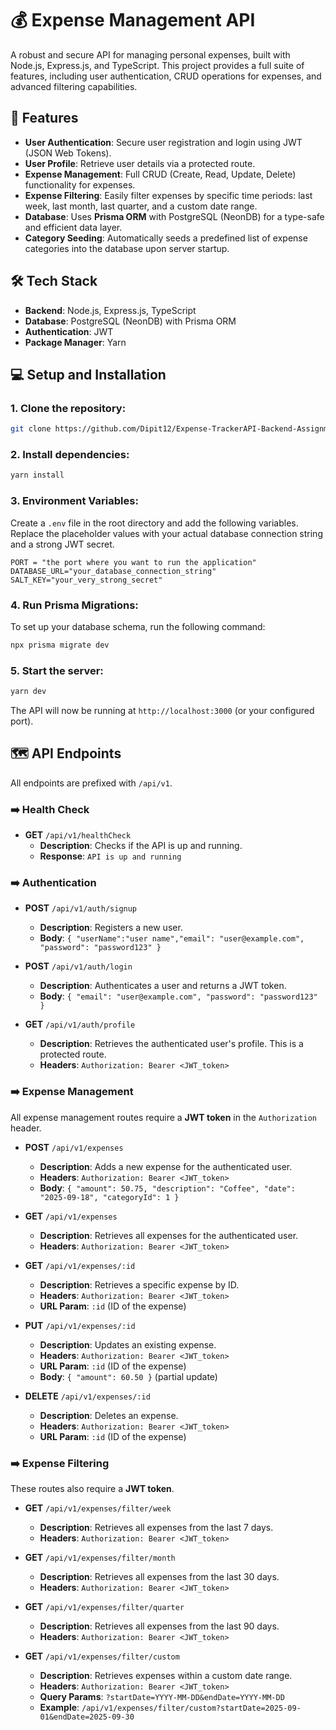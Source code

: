 # 💰 Expense Management API

A robust and secure API for managing personal expenses, built with Node.js, Express.js, and TypeScript. This project provides a full suite of features, including user authentication, CRUD operations for expenses, and advanced filtering capabilities.

## 🚀 Features

* **User Authentication**: Secure user registration and login using JWT (JSON Web Tokens).
* **User Profile**: Retrieve user details via a protected route.
* **Expense Management**: Full CRUD (Create, Read, Update, Delete) functionality for expenses.
* **Expense Filtering**: Easily filter expenses by specific time periods: last week, last month, last quarter, and a custom date range.
* **Database**: Uses **Prisma ORM** with PostgreSQL (NeonDB) for a type-safe and efficient data layer.
* **Category Seeding**: Automatically seeds a predefined list of expense categories into the database upon server startup.

## 🛠️ Tech Stack

* **Backend**: Node.js, Express.js, TypeScript
* **Database**: PostgreSQL (NeonDB) with Prisma ORM
* **Authentication**: JWT
* **Package Manager**: Yarn

## 💻 Setup and Installation

### 1. Clone the repository:
```bash
git clone https://github.com/Dipit12/Expense-TrackerAPI-Backend-Assignment.git

```

### 2. Install dependencies:
```bash
yarn install
```

### 3. Environment Variables:
Create a `.env` file in the root directory and add the following variables. Replace the placeholder values with your actual database connection string and a strong JWT secret.
```env
PORT = "the port where you want to run the application"
DATABASE_URL="your_database_connection_string"
SALT_KEY="your_very_strong_secret"
```

### 4. Run Prisma Migrations:
To set up your database schema, run the following command:
```bash
npx prisma migrate dev
```

### 5. Start the server:
```bash
yarn dev
```

The API will now be running at `http://localhost:3000` (or your configured port).

## 🗺️ API Endpoints

All endpoints are prefixed with `/api/v1`.

### ➡️ Health Check

* **GET** `/api/v1/healthCheck`
   * **Description**: Checks if the API is up and running.
   * **Response**: `API is up and running`

### ➡️ Authentication

* **POST** `/api/v1/auth/signup`
   * **Description**: Registers a new user.
   * **Body**: `{ "userName":"user name","email": "user@example.com", "password": "password123" }`

* **POST** `/api/v1/auth/login`
   * **Description**: Authenticates a user and returns a JWT token.
   * **Body**: `{ "email": "user@example.com", "password": "password123" }`

* **GET** `/api/v1/auth/profile`
   * **Description**: Retrieves the authenticated user's profile. This is a protected route.
   * **Headers**: `Authorization: Bearer <JWT_token>`

### ➡️ Expense Management

All expense management routes require a **JWT token** in the `Authorization` header.

* **POST** `/api/v1/expenses`
   * **Description**: Adds a new expense for the authenticated user.
   * **Headers**: `Authorization: Bearer <JWT_token>`
   * **Body**: `{ "amount": 50.75, "description": "Coffee", "date": "2025-09-18", "categoryId": 1 }`

* **GET** `/api/v1/expenses`
   * **Description**: Retrieves all expenses for the authenticated user.
   * **Headers**: `Authorization: Bearer <JWT_token>`

* **GET** `/api/v1/expenses/:id`
   * **Description**: Retrieves a specific expense by ID.
   * **Headers**: `Authorization: Bearer <JWT_token>`
   * **URL Param**: `:id` (ID of the expense)

* **PUT** `/api/v1/expenses/:id`
   * **Description**: Updates an existing expense.
   * **Headers**: `Authorization: Bearer <JWT_token>`
   * **URL Param**: `:id` (ID of the expense)
   * **Body**: `{ "amount": 60.50 }` (partial update)

* **DELETE** `/api/v1/expenses/:id`
   * **Description**: Deletes an expense.
   * **Headers**: `Authorization: Bearer <JWT_token>`
   * **URL Param**: `:id` (ID of the expense)

### ➡️ Expense Filtering

These routes also require a **JWT token**.

* **GET** `/api/v1/expenses/filter/week`
   * **Description**: Retrieves all expenses from the last 7 days.
   * **Headers**: `Authorization: Bearer <JWT_token>`

* **GET** `/api/v1/expenses/filter/month`
   * **Description**: Retrieves all expenses from the last 30 days.
   * **Headers**: `Authorization: Bearer <JWT_token>`

* **GET** `/api/v1/expenses/filter/quarter`
   * **Description**: Retrieves all expenses from the last 90 days.
   * **Headers**: `Authorization: Bearer <JWT_token>`

* **GET** `/api/v1/expenses/filter/custom`
   * **Description**: Retrieves expenses within a custom date range.
   * **Headers**: `Authorization: Bearer <JWT_token>`
   * **Query Params**: `?startDate=YYYY-MM-DD&endDate=YYYY-MM-DD`
   * **Example**: `/api/v1/expenses/filter/custom?startDate=2025-09-01&endDate=2025-09-30`